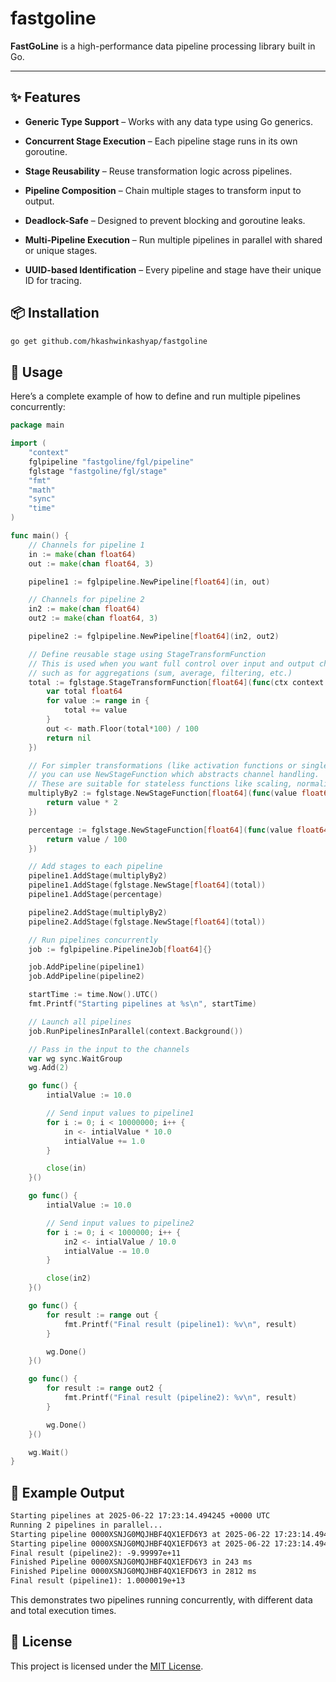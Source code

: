 # fastgoline

**FastGoLine** is a high-performance data pipeline processing library built in Go.

---

## ✨ Features

* **Generic Type Support** – Works with any data type using Go generics.

* **Concurrent Stage Execution** – Each pipeline stage runs in its own goroutine.

* **Stage Reusability** – Reuse transformation logic across pipelines.

* **Pipeline Composition** – Chain multiple stages to transform input to output.

* **Deadlock-Safe** – Designed to prevent blocking and goroutine leaks.

* **Multi-Pipeline Execution** – Run multiple pipelines in parallel with shared or unique stages.

* **UUID-based Identification** – Every pipeline and stage have their unique ID for tracing.


## 📦 Installation

```bash
go get github.com/hkashwinkashyap/fastgoline
```

## 🚀 Usage

Here’s a complete example of how to define and run multiple pipelines concurrently:

```go
package main

import (
	"context"
	fglpipeline "fastgoline/fgl/pipeline"
	fglstage "fastgoline/fgl/stage"
	"fmt"
	"math"
	"sync"
	"time"
)

func main() {
	// Channels for pipeline 1
	in := make(chan float64)
	out := make(chan float64, 3)

	pipeline1 := fglpipeline.NewPipeline[float64](in, out)

	// Channels for pipeline 2
	in2 := make(chan float64)
	out2 := make(chan float64, 3)

	pipeline2 := fglpipeline.NewPipeline[float64](in2, out2)

	// Define reusable stage using StageTransformFunction
	// This is used when you want full control over input and output channels,
	// such as for aggregations (sum, average, filtering, etc.)
	total := fglstage.StageTransformFunction[float64](func(ctx context.Context, in <-chan float64, out chan<- float64) error {
		var total float64
		for value := range in {
			total += value
		}
		out <- math.Floor(total*100) / 100
		return nil
	})

	// For simpler transformations (like activation functions or single-value transforms),
	// you can use NewStageFunction which abstracts channel handling.
	// These are suitable for stateless functions like scaling, normalization, etc.
	multiplyBy2 := fglstage.NewStageFunction[float64](func(value float64) float64 {
		return value * 2
	})

	percentage := fglstage.NewStageFunction[float64](func(value float64) float64 {
		return value / 100
	})

	// Add stages to each pipeline
	pipeline1.AddStage(multiplyBy2)
	pipeline1.AddStage(fglstage.NewStage[float64](total))
	pipeline1.AddStage(percentage)

	pipeline2.AddStage(multiplyBy2)
	pipeline2.AddStage(fglstage.NewStage[float64](total))

	// Run pipelines concurrently
	job := fglpipeline.PipelineJob[float64]{}

	job.AddPipeline(pipeline1)
	job.AddPipeline(pipeline2)

	startTime := time.Now().UTC()
	fmt.Printf("Starting pipelines at %s\n", startTime)

	// Launch all pipelines
	job.RunPipelinesInParallel(context.Background())

	// Pass in the input to the channels
	var wg sync.WaitGroup
	wg.Add(2)

	go func() {
		intialValue := 10.0

		// Send input values to pipeline1
		for i := 0; i < 10000000; i++ {
			in <- intialValue * 10.0
			intialValue += 1.0
		}

		close(in)
	}()

	go func() {
		intialValue := 10.0

		// Send input values to pipeline2
		for i := 0; i < 1000000; i++ {
			in2 <- intialValue / 10.0
			intialValue -= 10.0
		}

		close(in2)
	}()

	go func() {
		for result := range out {
			fmt.Printf("Final result (pipeline1): %v\n", result)
		}

		wg.Done()
	}()

	go func() {
		for result := range out2 {
			fmt.Printf("Final result (pipeline2): %v\n", result)
		}

		wg.Done()
	}()

	wg.Wait()
}
```

## 🧪 Example Output

```txt
Starting pipelines at 2025-06-22 17:23:14.494245 +0000 UTC
Running 2 pipelines in parallel...
Starting pipeline 0000XSNJG0MQJHBF4QX1EFD6Y3 at 2025-06-22 17:23:14.494407 +0000 UTC
Starting pipeline 0000XSNJG0MQJHBF4QX1EFD6Y3 at 2025-06-22 17:23:14.494405 +0000 UTC
Final result (pipeline2): -9.99997e+11
Finished Pipeline 0000XSNJG0MQJHBF4QX1EFD6Y3 in 243 ms
Finished Pipeline 0000XSNJG0MQJHBF4QX1EFD6Y3 in 2812 ms
Final result (pipeline1): 1.0000019e+13
```

This demonstrates two pipelines running concurrently, with different data and total execution times.

## 📄 License

This project is licensed under the [MIT License](./LICENSE).
